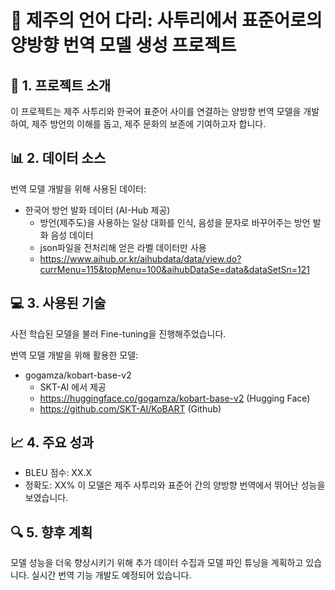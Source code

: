 # 🌊 제주의 언어 다리: 사투리에서 표준어로의 양방향 번역 모델 생성 프로젝트

## 🎯 1. 프로젝트 소개
이 프로젝트는 제주 사투리와 한국어 표준어 사이를 연결하는 양방향 번역 모델을 개발하여, 제주 방언의 이해를 돕고, 제주 문화의 보존에 기여하고자 합니다.

## 📊 2. 데이터 소스
번역 모델 개발을 위해 사용된 데이터:
- 한국어 방언 발화 데이터 (AI-Hub 제공)
  - 방언(제주도)을 사용하는 일상 대화를 인식, 음성을 문자로 바꾸어주는 방언 발화 음성 데이터
  - json파일을 전처리해 얻은 라벨 데이터만 사용
  - https://www.aihub.or.kr/aihubdata/data/view.do?currMenu=115&topMenu=100&aihubDataSe=data&dataSetSn=121

## 💻 3. 사용된 기술
사전 학습된 모델을 불러 Fine-tuning을 진행해주었습니다.

번역 모델 개발을 위해 활용한 모델:
- gogamza/kobart-base-v2
  - SKT-AI 에서 제공
  - https://huggingface.co/gogamza/kobart-base-v2 (Hugging Face)
  - https://github.com/SKT-AI/KoBART (Github)

## 📈 4. 주요 성과
- BLEU 점수: XX.X
- 정확도: XX%
이 모델은 제주 사투리와 표준어 간의 양방향 번역에서 뛰어난 성능을 보였습니다.

## 🔍 5. 향후 계획
모델 성능을 더욱 향상시키기 위해 추가 데이터 수집과 모델 파인 튜닝을 계획하고 있습니다. 실시간 번역 기능 개발도 예정되어 있습니다.
